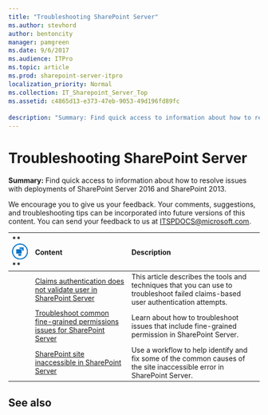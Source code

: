 ```yaml
---
title: "Troubleshooting SharePoint Server"
ms.author: stevhord
author: bentoncity
manager: pamgreen
ms.date: 9/6/2017
ms.audience: ITPro
ms.topic: article
ms.prod: sharepoint-server-itpro
localization_priority: Normal
ms.collection: IT_Sharepoint_Server_Top
ms.assetid: c4865d13-e373-47eb-9053-49d196fd89fc

description: "Summary: Find quick access to information about how to resolve issues with deployments of SharePoint Server 2016 and SharePoint 2013."
---
```


# Troubleshooting SharePoint Server

 **Summary:** Find quick access to information about how to resolve issues with deployments of SharePoint Server 2016 and SharePoint 2013. 
  
We encourage you to give us your feedback. Your comments, suggestions, and troubleshooting tips can be incorporated into future versions of this content. You can send your feedback to us at [ITSPDOCS@microsoft.com](mailto:ITSPDOCS@microsoft.com).
  
  
|**![Building blocks](../media/mod_icon_buildingblock_M.png)        **|**Content**|**Description**|
|:-----|:-----|:-----|
||[Claims authentication does not validate user in SharePoint Server](claims-authentication-does-not-validate-user.md) <br/> |This article describes the tools and techniques that you can use to troubleshoot failed claims-based user authentication attempts.  <br/> |
||[Troubleshoot common fine-grained permissions issues for SharePoint Server](troubleshoot-common-fine-grained-permissions-issues.md) <br/> |Learn about how to troubleshoot issues that include fine-grained permission in SharePoint Server.  <br/> |
||[SharePoint site inaccessible in SharePoint Server](sharepoint-site-inaccessible.md) <br/> |Use a workflow to help identify and fix some of the common causes of the site inaccessible error in SharePoint Server.  <br/> |
   
## See also

